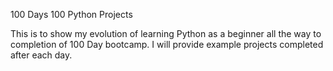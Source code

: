 100 Days 100 Python Projects

This is to show my evolution of learning Python as a beginner all the way to completion of 100 Day bootcamp.  I will provide example projects completed after each day. 
